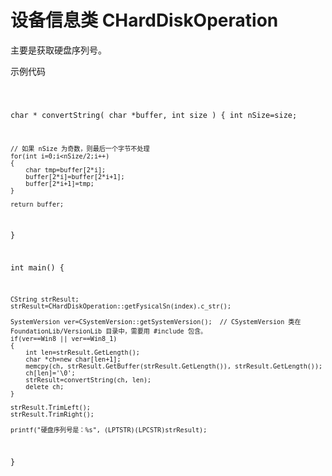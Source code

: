 # 设备信息类 CHardDiskOperation

主要是获取硬盘序列号。

示例代码

<code>

char * convertString( char *buffer, int size )
{
	int nSize=size;
	
	// 如果 nSize 为奇数，则最后一个字节不处理
	for(int i=0;i<nSize/2;i++)
	{
		char tmp=buffer[2*i];
		buffer[2*i]=buffer[2*i+1];
		buffer[2*i+1]=tmp;
	}
	
	return buffer;
}

int main()
{

	CString strResult;
	strResult=CHardDiskOperation::getFysicalSn(index).c_str();
	
	SystemVersion ver=CSystemVersion::getSystemVersion();  // CSystemVersion 类在 FoundationLib/VersionLib 目录中，需要用 #include 包含。
	if(ver==Win8 || ver==Win8_1)
	{
		int len=strResult.GetLength();
		char *ch=new char[len+1];
		memcpy(ch, strResult.GetBuffer(strResult.GetLength()), strResult.GetLength());
		ch[len]='\0';
		strResult=convertString(ch, len);
		delete ch;
	}
	
	strResult.TrimLeft();
	strResult.TrimRight();
	
	printf("硬盘序列号是：%s", (LPTSTR)(LPCSTR)strResult);

}

</code>
